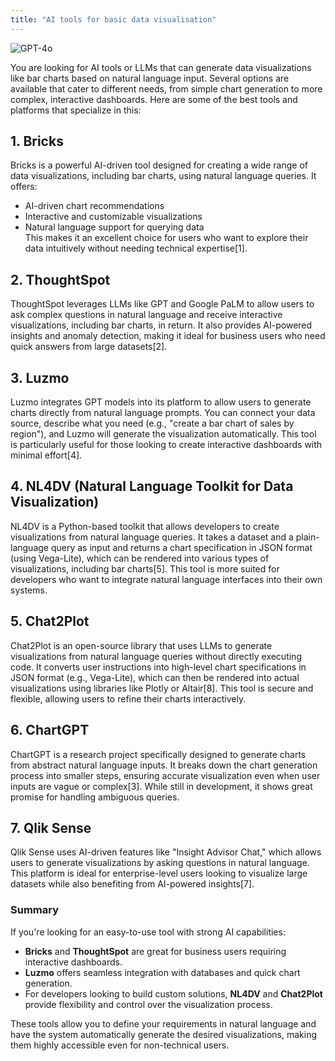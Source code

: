 ```yaml
---
title: "AI tools for basic data visualisation"
---
```

![GPT-4o](https://img.shields.io/badge/GPT--4o-3333FF?style=for-the-badge&logo=openai&logoColor=white)



You are looking for AI tools or LLMs that can generate data visualizations like bar charts based on natural language input. Several options are available that cater to different needs, from simple chart generation to more complex, interactive dashboards. Here are some of the best tools and platforms that specialize in this:

## 1. Bricks

Bricks is a powerful AI-driven tool designed for creating a wide range of data visualizations, including bar charts, using natural language queries. It offers:

- AI-driven chart recommendations
- Interactive and customizable visualizations
- Natural language support for querying data\
  This makes it an excellent choice for users who want to explore their data intuitively without needing technical expertise\[1].

## 2. ThoughtSpot

ThoughtSpot leverages LLMs like GPT and Google PaLM to allow users to ask complex questions in natural language and receive interactive visualizations, including bar charts, in return. It also provides AI-powered insights and anomaly detection, making it ideal for business users who need quick answers from large datasets\[2].

## 3. Luzmo

Luzmo integrates GPT models into its platform to allow users to generate charts directly from natural language prompts. You can connect your data source, describe what you need (e.g., "create a bar chart of sales by region"), and Luzmo will generate the visualization automatically. This tool is particularly useful for those looking to create interactive dashboards with minimal effort\[4].

## 4. NL4DV (Natural Language Toolkit for Data Visualization)

NL4DV is a Python-based toolkit that allows developers to create visualizations from natural language queries. It takes a dataset and a plain-language query as input and returns a chart specification in JSON format (using Vega-Lite), which can be rendered into various types of visualizations, including bar charts\[5]. This tool is more suited for developers who want to integrate natural language interfaces into their own systems.

## 5. Chat2Plot

Chat2Plot is an open-source library that uses LLMs to generate visualizations from natural language queries without directly executing code. It converts user instructions into high-level chart specifications in JSON format (e.g., Vega-Lite), which can then be rendered into actual visualizations using libraries like Plotly or Altair\[8]. This tool is secure and flexible, allowing users to refine their charts interactively.

## 6. ChartGPT

ChartGPT is a research project specifically designed to generate charts from abstract natural language inputs. It breaks down the chart generation process into smaller steps, ensuring accurate visualization even when user inputs are vague or complex\[3]. While still in development, it shows great promise for handling ambiguous queries.

## 7. Qlik Sense

Qlik Sense uses AI-driven features like "Insight Advisor Chat," which allows users to generate visualizations by asking questions in natural language. This platform is ideal for enterprise-level users looking to visualize large datasets while also benefiting from AI-powered insights\[7].

### Summary

If you're looking for an easy-to-use tool with strong AI capabilities:

- **Bricks** and **ThoughtSpot** are great for business users requiring interactive dashboards.
- **Luzmo** offers seamless integration with databases and quick chart generation.
- For developers looking to build custom solutions, **NL4DV** and **Chat2Plot** provide flexibility and control over the visualization process.

These tools allow you to define your requirements in natural language and have the system automatically generate the desired visualizations, making them highly accessible even for non-technical users.

&#x20;
